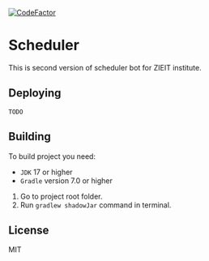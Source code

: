 [![CodeFactor](https://www.codefactor.io/repository/github/nan1t/scheduler/badge)](https://www.codefactor.io/repository/github/nan1t/scheduler)

# Scheduler

This is second version of scheduler bot for ZIEIT institute.

## Deploying

`TODO`

## Building

To build project you need:
- `JDK` 17 or higher
- `Gradle` version 7.0 or higher

1. Go to project root folder.
2. Run `gradlew shadowJar` command in terminal.

## License

MIT
